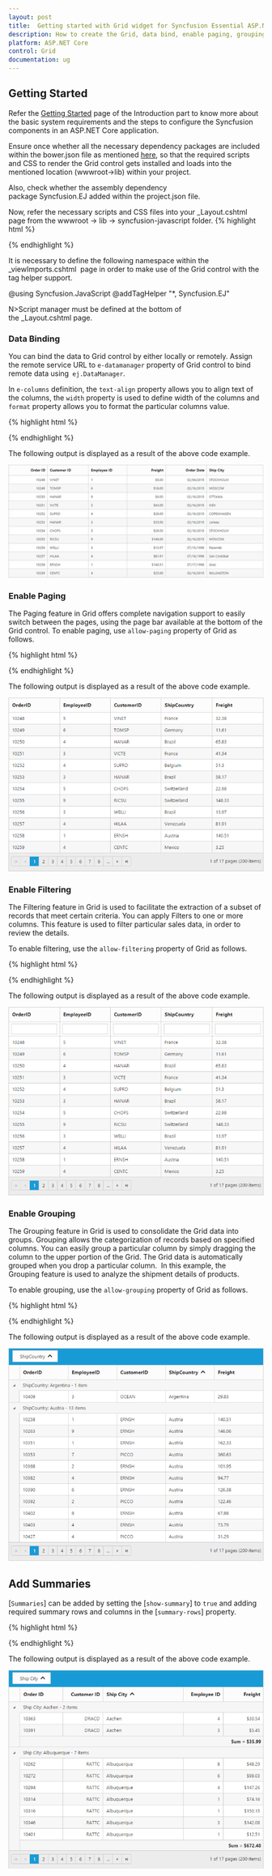 ```yaml
---
layout: post
title:  Getting started with Grid widget for Syncfusion Essential ASP.NET Core
description: How to create the Grid, data bind, enable paging, grouping, filtering and add summaries
platform: ASP.NET Core
control: Grid
documentation: ug
---
```


## Getting Started

Refer the [Getting Started](https://help.syncfusion.com/aspnet-core/getting-started) page of the Introduction part to know more about the basic system requirements and the steps to configure the Syncfusion components in an ASP.NET Core application.

Ensure once whether all the necessary dependency packages are included within the bower.json file as mentioned [here](https://help.syncfusion.com/aspnet-core/getting-started#configure-syncfusion-components-in-aspnet-core-application), so that the required scripts and CSS to render the Grid control gets installed and loads into the mentioned location (wwwroot->lib) within your project.

Also, check whether the assembly dependency package Syncfusion.EJ added within the project.json file.

Now, refer the necessary scripts and CSS files into your _Layout.cshtml page from the wwwroot -> lib -> syncfusion-javascript folder.
{% highlight html %}

<!DOCTYPE html>
<html>
 <head>
   <environment names="Development">
    <link rel="stylesheet" href="~/lib/bootstrap/dist/css/bootstrap.css" /> 
    <link rel="stylesheet" href="~/css/site.css" /> 
    <link href="~/lib/syncfusion-javascript/Content/ej/web/default-theme/ej.web.all.min.css" rel="stylesheet" /> 
   </environment> 
 </head> 
<body> 
   <environment names="Development">
     <script src="~/lib/jquery/dist/jquery.js"></script> 
     <script src="~/lib/bootstrap/dist/js/bootstrap.js"></script> 
     <script src="~/js/site.js" asp-append-version="true"></script> 
     <script src="~/lib/syncfusion-javascript/Scripts/jsrender.min.js"></script> 
     <script src="~/lib/syncfusion-javascript/Scripts/ej/web/ej.web.all.min.js"></script> 
  </environment> 
</body> 
</html>

{% endhighlight %}


It is necessary to define the following namespace within the _viewImports.cshtml  page in order to make use of the Grid control with the tag helper support.

@using Syncfusion.JavaScript @addTagHelper "*, Syncfusion.EJ"

N>Script manager must be defined at the bottom of the _Layout.cshtml page.


### Data Binding

You can bind the data to Grid control by either locally or remotely. Assign the remote service URL to `e-datamanager`  property of Grid control to bind remote data using` ej.DataManager`. 

In `e-columns` definition, the `text-align` property allows you to align text of the columns, the `width` property is used to define width of the columns and `format` property allows you to format the particular columns value.

{% highlight html %}

<ej-grid id="FlatGrid">
     <e-datamanager url="//mvc.syncfusion.com/Services/Northwnd.svc/Orders/?$top=45" offline="true"></e-datamanager> 
     <e-columns>
        <e-column field="OrderID" header-text="Order ID" text-align="Right" width="70"></e-column>
        <e-column field="CustomerID" header-text="Customer ID" width="80"></e-column>
        <e-column field="EmployeeID" header-text="Employee ID" text-align="Left" width="75"></e-column>
        <e-column field="Freight" header-text="Freight" text-align="Right" format="{0:C2}" width="75"></e-column>
        <e-column field="OrderDate" header-text="Order Date" text-align="Right" width="80" format="{0:MM/dd/yyyy}"></e-column>
        <e-column field="ShipCity" header-text="Ship City" width="110"></e-column>
     </e-columns>
</ej-grid>

{% endhighlight  %}

The following output is displayed as a result of the above code example.

![](Getting-Started_images/Getting-Started2_img1.jpeg)


### Enable Paging

The Paging feature in Grid offers complete navigation support to easily switch between the pages, using the page bar available at the bottom of the Grid control. To enable paging, use `allow-paging` property of Grid as follows.

{% highlight html %}
 
 <ej-grid id="FlatGrid" allow-paging="true" >
     <e-datamanager url="//mvc.syncfusion.com/Services/Northwnd.svc/Orders/?$top=45" offline="true"></e-datamanager> 
     <e-columns>
        <e-column field="OrderID" header-text="OrderID"></e-column>
        <e-column field="EmployeeID" header-text="EmployeeID"></e-column>
        <e-column field="CustomerID" header-text="CustomerID"></e-column>
        <e-column field="ShipCountry" header-text="ShipCountry"></e-column>
        <e-column field="Freight" header-text="Freight" format="{0:C2}"></e-column>
    </e-columns>
</ej-grid>


{% endhighlight  %}

The following output is displayed as a result of the above code example.

![](Getting-Started_images/Getting-Started2_img2.png)


### Enable Filtering

The Filtering feature in Grid is used to facilitate the extraction of a subset of records that meet certain criteria. You can apply Filters to one or more columns. This feature is used to filter particular sales data, in order to review the details.

To enable filtering, use the `allow-filtering` property of Grid as follows.

{% highlight html %}

 <ej-grid id="FlatGrid" allow-paging="true" allow-filtering="true">
     <e-datamanager url="//mvc.syncfusion.com/Services/Northwnd.svc/Orders/?$top=45" offline="true"></e-datamanager> 
     <e-columns>
        <e-column field="OrderID" header-text="OrderID"></e-column>
        <e-column field="EmployeeID" header-text="EmployeeID"></e-column>
        <e-column field="CustomerID" header-text="CustomerID"></e-column>
        <e-column field="ShipCountry" header-text="ShipCountry"></e-column>
        <e-column field="Freight" header-text="Freight" format="{0:C2}"></e-column>
    </e-columns>
</ej-grid>


{% endhighlight  %}

The following output is displayed as a result of the above code example.

![](Getting-Started_images/Getting-Started2_img3.png)


### Enable Grouping

The Grouping feature in Grid is used to consolidate the Grid data into groups. Grouping allows the categorization of records based on specified columns. You can easily group a particular column by simply dragging the column to the upper portion of the Grid. The Grid data is automatically grouped when you drop a particular column.  In this example, the Grouping feature is used to analyze the shipment details of products.

To enable grouping, use the `allow-grouping` property of Grid as follows.

{% highlight html %}
 <ej-grid id="FlatGrid" allow-paging="true" allow-grouping="true">
     <e-datamanager url="//mvc.syncfusion.com/Services/Northwnd.svc/Orders/?$top=45" offline="true"></e-datamanager> 
     <e-group-settings grouped-columns="ShipCountry" />
     <e-columns>
        <e-column field="OrderID" header-text="OrderID" ></e-column>
        <e-column field="EmployeeID" header-text="EmployeeID"></e-column>
        <e-column field="CustomerID" header-text="CustomerID"></e-column>
        <e-column field="ShipCountry" header-text="ShipCountry"></e-column>
        <e-column field="Freight" header-text="Freight" format="{0:C2}"></e-column>
     </e-columns>
</ej-grid>

{% endhighlight  %}

The following output is displayed as a result of the above code example.

![](Getting-Started_images/Getting-Started2_img4.png)


## Add Summaries

[`Summaries`] can be added by setting the [`show-summary`] to `true` and adding required summary rows and columns in the [`summary-rows`] property. 

{% highlight html %}
 
<ej-grid id="FlatGrid" allow-paging="true" allow-grouping="true" show-summary="True">
     <e-datamanager url="//mvc.syncfusion.com/Services/Northwnd.svc/Orders/?$top=45" offline="true"></e-datamanager> 
         <e-group-settings grouped-columns="ShipCity" />
         <e-summary-rows>
           <ej-summary-row title="Sum">
                   <e-summary-column>
                    <ej-summary-column summary-type="Sum" format="{0:C2}" display-column="Freight" data-member="Freight" />
                   <e-summary-column>
           </ej-summary-row>
         </e-summary-rows>
     <e-columns>
        <e-column field="OrderID" header-text="Order ID" text-align="Left" width="80"></e-column>
        <e-column field="CustomerID" header-text="CustomerID" text-align="Right" width="75"></e-column>
        <e-column field="ShipCity" header-text="Ship City" text-align="Left"  width="150"></e-column>
        <e-column field="EmployeeID" header-text="Employee ID" text-align="Right" width="75"></e-column>
        <e-column field="Freight" header-text="Freight" text-align="Right" format="{0:C2}" width="75"></e-column>
    </e-columns>
</ej-grid>

{% endhighlight  %}

The following output is displayed as a result of the above code example.

![](Getting-Started_images/Getting-Started2_img5.png)